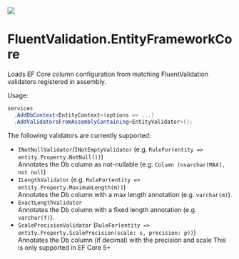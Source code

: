 [![](https://img.shields.io/nuget/v/Weitzhandler.FluentValidaiton.EntityFrameworkCore)](https://www.nuget.org/packages/Weitzhandler.FluentValidaiton.EntityFrameworkCore)

# FluentValidation.EntityFrameworkCore

Loads EF Core column configuration from matching FluentValidation validators registered in assembly.

Usage:

```c#
services
  .AddDbContext<EntityContext>(options => ...)
  .AddValidatorsFromAssemblyContaining<EntityValidator>();
``` 

The following validators are currently supported:

- `INotNullValidator`/`INotEmptyValidator` (e.g. `RuleFor(entity => entity.Property.NotNull())`)  
Annotates the Db column as not-nullable (e.g. `Column (nvarchar(MAX), not null`)
- `ILengthValidator` (e.g. `RuleFor(entity => entity.Property.MaximumLength(m))`)  
Annotates the Db column with a max length annotation (e.g. `varchar(m)`).
- `ExactLengthValidator`  
Annotates the Db column with a fixed length annotation (e.g. `varchar(f)`).
- `ScalePrecisionValidator` (`RuleFor(entity => entity.Property.ScalePrecision(scale: s, precision: p))`)  
Annotates the Db column (if decimal) with the precision and scale
This is only supported in EF Core 5+
